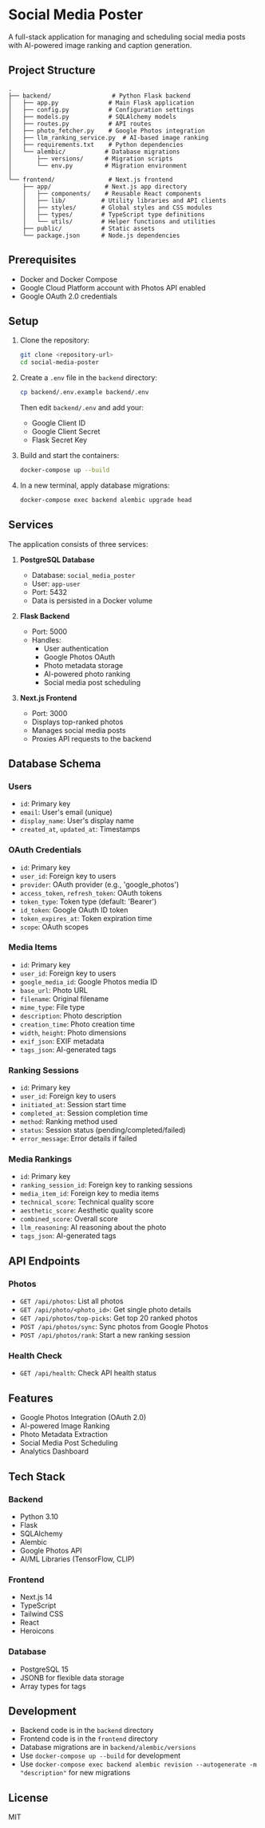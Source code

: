 # Social Media Poster

A full-stack application for managing and scheduling social media posts with AI-powered image ranking and caption generation.

## Project Structure

```
.
├── backend/                 # Python Flask backend
│   ├── app.py              # Main Flask application
│   ├── config.py           # Configuration settings
│   ├── models.py           # SQLAlchemy models
│   ├── routes.py           # API routes
│   ├── photo_fetcher.py    # Google Photos integration
│   ├── llm_ranking_service.py  # AI-based image ranking
│   ├── requirements.txt    # Python dependencies
│   └── alembic/           # Database migrations
│       ├── versions/      # Migration scripts
│       └── env.py         # Migration environment
│
└── frontend/               # Next.js frontend
    ├── app/               # Next.js app directory
    │   ├── components/    # Reusable React components
    │   ├── lib/          # Utility libraries and API clients
    │   ├── styles/       # Global styles and CSS modules
    │   ├── types/        # TypeScript type definitions
    │   └── utils/        # Helper functions and utilities
    ├── public/           # Static assets
    └── package.json      # Node.js dependencies
```

## Prerequisites

- Docker and Docker Compose
- Google Cloud Platform account with Photos API enabled
- Google OAuth 2.0 credentials

## Setup

1. Clone the repository:
   ```bash
   git clone <repository-url>
   cd social-media-poster
   ```

2. Create a `.env` file in the `backend` directory:
   ```bash
   cp backend/.env.example backend/.env
   ```
   Then edit `backend/.env` and add your:
   - Google Client ID
   - Google Client Secret
   - Flask Secret Key

3. Build and start the containers:
   ```bash
   docker-compose up --build
   ```

4. In a new terminal, apply database migrations:
   ```bash
   docker-compose exec backend alembic upgrade head
   ```

## Services

The application consists of three services:

1. **PostgreSQL Database**
   - Database: `social_media_poster`
   - User: `app-user`
   - Port: 5432
   - Data is persisted in a Docker volume

2. **Flask Backend**
   - Port: 5000
   - Handles:
     - User authentication
     - Google Photos OAuth
     - Photo metadata storage
     - AI-powered photo ranking
     - Social media post scheduling

3. **Next.js Frontend**
   - Port: 3000
   - Displays top-ranked photos
   - Manages social media posts
   - Proxies API requests to the backend

## Database Schema

### Users
- `id`: Primary key
- `email`: User's email (unique)
- `display_name`: User's display name
- `created_at`, `updated_at`: Timestamps

### OAuth Credentials
- `id`: Primary key
- `user_id`: Foreign key to users
- `provider`: OAuth provider (e.g., 'google_photos')
- `access_token`, `refresh_token`: OAuth tokens
- `token_type`: Token type (default: 'Bearer')
- `id_token`: Google OAuth ID token
- `token_expires_at`: Token expiration time
- `scope`: OAuth scopes

### Media Items
- `id`: Primary key
- `user_id`: Foreign key to users
- `google_media_id`: Google Photos media ID
- `base_url`: Photo URL
- `filename`: Original filename
- `mime_type`: File type
- `description`: Photo description
- `creation_time`: Photo creation time
- `width`, `height`: Photo dimensions
- `exif_json`: EXIF metadata
- `tags_json`: AI-generated tags

### Ranking Sessions
- `id`: Primary key
- `user_id`: Foreign key to users
- `initiated_at`: Session start time
- `completed_at`: Session completion time
- `method`: Ranking method used
- `status`: Session status (pending/completed/failed)
- `error_message`: Error details if failed

### Media Rankings
- `id`: Primary key
- `ranking_session_id`: Foreign key to ranking sessions
- `media_item_id`: Foreign key to media items
- `technical_score`: Technical quality score
- `aesthetic_score`: Aesthetic quality score
- `combined_score`: Overall score
- `llm_reasoning`: AI reasoning about the photo
- `tags_json`: AI-generated tags

## API Endpoints

### Photos
- `GET /api/photos`: List all photos
- `GET /api/photo/<photo_id>`: Get single photo details
- `GET /api/photos/top-picks`: Get top 20 ranked photos
- `POST /api/photos/sync`: Sync photos from Google Photos
- `POST /api/photos/rank`: Start a new ranking session

### Health Check
- `GET /api/health`: Check API health status

## Features

- Google Photos Integration (OAuth 2.0)
- AI-powered Image Ranking
- Photo Metadata Extraction
- Social Media Post Scheduling
- Analytics Dashboard

## Tech Stack

### Backend
- Python 3.10
- Flask
- SQLAlchemy
- Alembic
- Google Photos API
- AI/ML Libraries (TensorFlow, CLIP)

### Frontend
- Next.js 14
- TypeScript
- Tailwind CSS
- React
- Heroicons

### Database
- PostgreSQL 15
- JSONB for flexible data storage
- Array types for tags

## Development

- Backend code is in the `backend` directory
- Frontend code is in the `frontend` directory
- Database migrations are in `backend/alembic/versions`
- Use `docker-compose up --build` for development
- Use `docker-compose exec backend alembic revision --autogenerate -m "description"` for new migrations

## License

MIT 